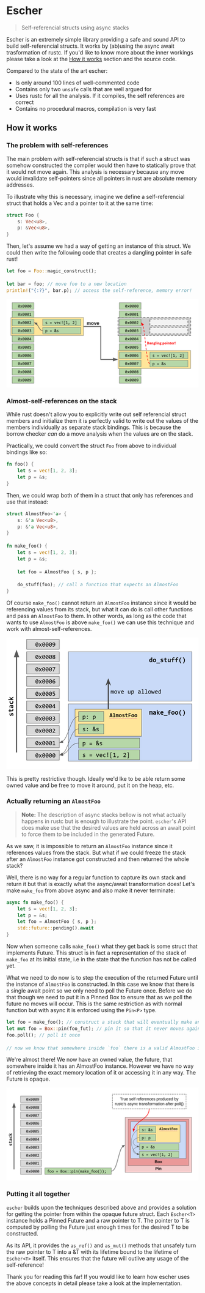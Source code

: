 # Escher
> Self-referencial structs using async stacks

Escher is an extremely simple library providing a safe and sound API to build
self-referencial structs. It works by (ab)using the async await trasformation
of rustc. If you'd like to know more about the inner workings please take a
look at the [How it works](#how-it-works) section and the source code.

Compared to the state of the art escher:

* Is only around 100 lines of well-commented code
* Contains only two `unsafe` calls that are well argued for
* Uses rustc for all the analysis. If it compiles, the self references are correct
* Contains no procedural macros, compilation is very fast

## How it works

### The problem with self-references

The main problem with self-referencial structs is that if such a struct was
somehow constructed the compiler would then have to statically prove that it
would not move again. This analysis is necessary because any move would
invalidate self-pointers since all pointers in rust are absolute memory
addresses.

To illustrate why this is necessary, imagine we define a self-referencial
struct that holds a Vec and a pointer to it at the same time:

```rust
struct Foo {
    s: Vec<u8>,
    p: &Vec<u8>,
}
```

Then, let's assume we had a way of getting an instance of this struct. We could
then write the following code that creates a dangling pointer in safe rust!

```rust
let foo = Foo::magic_construct();

let bar = foo; // move foo to a new location
println!("{:?}", bar.p); // access the self-reference, memory error!
```

![Moves invalidate pointer](https://github.com/petrosagg/escher/blob/master/assets/moves-invalidate-pointer.png?raw=true)

### Almost-self-references on the stack

While rust doesn't allow you to explicitly write out self referencial struct
members and initialize them it is perfectly valid to write out the values of
the members individually as separate stack bindings. This is because the borrow
checker *can* do a move analysis when the values are on the stack.

Practically, we could convert the struct `Foo` from above to individual
bindings like so:

```rust
fn foo() {
    let s = vec![1, 2, 3];
    let p = &s;
}
```

Then, we could wrap both of them in a struct that only has references and use that instead:

```rust
struct AlmostFoo<'a> {
    s: &'a Vec<u8>,
    p: &'a Vec<u8>,
}

fn make_foo() {
    let s = vec![1, 2, 3];
    let p = &s;

    let foo = AlmostFoo { s, p };

    do_stuff(foo); // call a function that expects an AlmostFoo
}
```

Of course `make_foo()` cannot return an `AlmostFoo` instance since it would be
referencing values from its stack, but what it can do is call other functions
and pass an `AlmostFoo` to them. In other words, as long as the code that wants
to use `AlmostFoo` is above `make_foo()` we can use this technique and work
with almost-self-references.

![Almost self-reference](https://github.com/petrosagg/escher/blob/master/assets/almost-foo.png?raw=true)

This is pretty restrictive though. Ideally we'd lke to be able return some
owned value and be free to move it around, put it on the heap, etc.

### Actually returning an `AlmostFoo`

> **Note:** The description of async stacks bellow is not what actually happens
> in rustc but is enough to illustrate the point. `escher`'s API does make use
> that the desired values are held across an await point to force them to be
> included in the generated Future.

As we saw, it is impossible to return an `AlmostFoo` instance since it
references values from the stack. But what if we could freeze the stack after
an `AlmostFoo` instance got constructed and then returned the whole stack?

Well, there is no way for a regular function to capture its own stack and
return it but that is exactly what the async/await transformation does! Let's
make `make_foo` from above async and also make it never terminate:

```rust
async fn make_foo() {
    let s = vec![1, 2, 3];
    let p = &s;
    let foo = AlmostFoo { s, p };
    std::future::pending().await
}
```

Now when someone calls `make_foo()` what they get back is some struct that
implements Future. This struct is in fact a representation of the stack of
`make_foo` at its initial state, i.e in the state that the function has not be
called yet.

What we need to do now is to step the execution of the returned Future until
the instance of `AlmostFoo` is constructed. In this case we know that there is
a single await point so we only need to poll the Future once. Before we do that
though we need to put it in a Pinned Box to ensure that as we poll the future
no moves will occur. This is the same restriction as with normal function but
with async it is enforced using the `Pin<P>` type.

```rust
let foo = make_foo(); // construct a stack that will eventually make an AlmostFoo in it
let mut foo = Box::pin(foo_fut); // pin it so that it never moves again
foo.poll(); // poll it once

// now we know that somewhere inside `foo` there is a valid AlmostFoo instance!
```

We're almost there! We now have an owned value, the future, that somewhere
inside it has an AlmostFoo instance. However we have no way of retrieving the
exact memory location of it or accessing it in any way. The Future is opaque.

![Async stack](https://github.com/petrosagg/escher/blob/master/assets/async-stack.png?raw=true)

### Putting it all together

`escher` builds upon the techniques described above and provides a solution for
getting the pointer from within the opaque future struct. Each `Escher<T>`
instance holds a Pinned Future and a raw pointer to T. The pointer to T is
computed by polling the Future just enough times for the desired T to be
constructed.

As its API, it provides the `as_ref()` and `as_mut()` methods that unsafely
turn the raw pointer to T into a &T with its lifetime bound to the lifetime of
`Escher<T>` itself. This ensures that the future will outlive any usage of the
self-reference!

Thank you for reading this far! If you would like to learn how escher uses the
above concepts in detail please take a look at the implementation.
